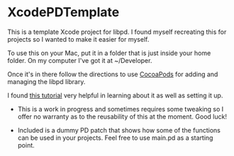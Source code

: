 XcodePDTemplate
===============

This is a template Xcode project for libpd. I found myself recreating this for projects so I wanted to make it easier for myself.

To use this on your Mac, put it in a folder that is just inside your home folder. On my computer I've got it at ~/Developer. 

Once it's in there follow the directions to use <a href="http://cocoapods.org">CocoaPods<a/> for adding and managing the libpd library.

I found <a href="http://www.raywenderlich.com/64546/introduction-to-cocoapods-2">this tutorial<a/> very helpful in learning about it as well as setting it up.

- This is a work in progress and sometimes requires some tweaking so I offer no warranty as to the reusability of this at the moment. Good luck!

- Included is a dummy PD patch that shows how some of the functions can be used in your projects. Feel free to use main.pd as a starting point.